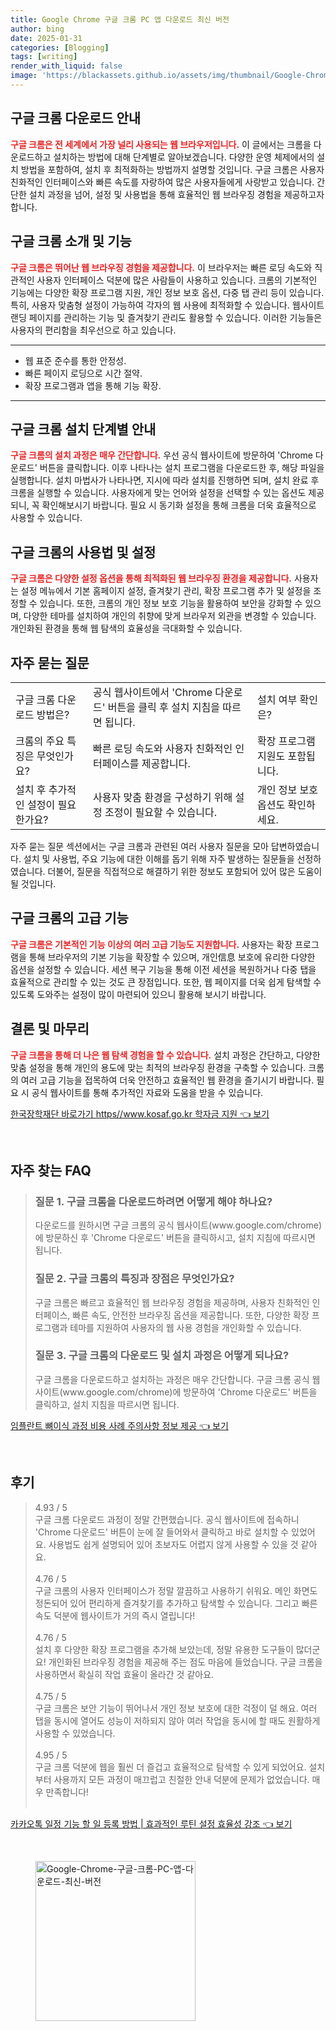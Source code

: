 ```yaml
---
title: Google Chrome 구글 크롬 PC 앱 다운로드 최신 버전
author: bing
date: 2025-01-31
categories: [Blogging]
tags: [writing]
render_with_liquid: false
image: 'https://blackassets.github.io/assets/img/thumbnail/Google-Chrome-구글-크롬-PC-앱-다운로드-최신-버전.webp'
---
```



<h2 id='크롬 다운로드 안내'>구글 크롬 다운로드 안내</h2>

<p><b><span style="color: #ee2323;">구글 크롬은 전 세계에서 가장 널리 사용되는 웹 브라우저입니다.</span></b> 이 글에서는 크롬을 다운로드하고 설치하는 방법에 대해 단계별로 알아보겠습니다. 다양한 운영 체제에서의 설치 방법을 포함하여, 설치 후 최적화하는 방법까지 설명할 것입니다. 구글 크롬은 사용자 친화적인 인터페이스와 빠른 속도를 자랑하여 많은 사용자들에게 사랑받고 있습니다. 간단한 설치 과정을 넘어, 설정 및 사용법을 통해 효율적인 웹 브라우징 경험을 제공하고자 합니다.</p>

<h2 id='크롬 소개 및 기능'>구글 크롬 소개 및 기능</h2>

<p><b><span style="color: #ee2323;">구글 크롬은 뛰어난 웹 브라우징 경험을 제공합니다.</span></b> 이 브라우저는 빠른 로딩 속도와 직관적인 사용자 인터페이스 덕분에 많은 사람들이 사용하고 있습니다. 크롬의 기본적인 기능에는 다양한 확장 프로그램 지원, 개인 정보 보호 옵션, 다중 탭 관리 등이 있습니다. 특히, 사용자 맞춤형 설정이 가능하여 각자의 웹 사용에 최적화할 수 있습니다. 웹사이트 랜딩 페이지를 관리하는 기능 및 즐겨찾기 관리도 활용할 수 있습니다. 이러한 기능들은 사용자의 편리함을 최우선으로 하고 있습니다.</p>

<hr />

<ul>
    <li>웹 표준 준수를 통한 안정성.</li>
    <li>빠른 페이지 로딩으로 시간 절약.</li>
    <li>확장 프로그램과 앱을 통해 기능 확장.</li>
</ul>

<hr />

<h2 id='설치 단계별 안내'>구글 크롬 설치 단계별 안내</h2>

<p><b><span style="color: #ee2323;">구글 크롬의 설치 과정은 매우 간단합니다.</span></b> 우선 공식 웹사이트에 방문하여 'Chrome 다운로드' 버튼을 클릭합니다. 이후 나타나는 설치 프로그램을 다운로드한 후, 해당 파일을 실행합니다. 설치 마법사가 나타나면, 지시에 따라 설치를 진행하면 되며, 설치 완료 후 크롬을 실행할 수 있습니다. 사용자에게 맞는 언어와 설정을 선택할 수 있는 옵션도 제공되니, 꼭 확인해보시기 바랍니다. 필요 시 동기화 설정을 통해 크롬을 더욱 효율적으로 사용할 수 있습니다.</p>

<h2 id='사용법 및 설정'>구글 크롬의 사용법 및 설정</h2>

<p><b><span style="color: #ee2323;">구글 크롬은 다양한 설정 옵션을 통해 최적화된 웹 브라우징 환경을 제공합니다.</span></b> 사용자는 설정 메뉴에서 기본 홈페이지 설정, 즐겨찾기 관리, 확장 프로그램 추가 및 설정을 조정할 수 있습니다. 또한, 크롬의 개인 정보 보호 기능을 활용하여 보안을 강화할 수 있으며, 다양한 테마를 설치하여 개인의 취향에 맞게 브라우저 외관을 변경할 수 있습니다. 개인화된 환경을 통해 웹 탐색의 효율성을 극대화할 수 있습니다.</p>

<h2 id='자주 묻는 질문'>자주 묻는 질문</h2>

<table>
    <tr>
        <td>구글 크롬 다운로드 방법은?</td>
        <td>공식 웹사이트에서 'Chrome 다운로드' 버튼을 클릭 후 설치 지침을 따르면 됩니다.</td>
        <td>설치 여부 확인은?</td>
    </tr>
    <tr>
        <td>크롬의 주요 특징은 무엇인가요?</td>
        <td>빠른 로딩 속도와 사용자 친화적인 인터페이스를 제공합니다.</td>
        <td>확장 프로그램 지원도 포함됩니다.</td>
    </tr>
    <tr>
        <td>설치 후 추가적인 설정이 필요한가요?</td>
        <td>사용자 맞춤 환경을 구성하기 위해 설정 조정이 필요할 수 있습니다.</td>
        <td>개인 정보 보호 옵션도 확인하세요.</td>
    </tr>
</table>

<p>자주 묻는 질문 섹션에서는 구글 크롬과 관련된 여러 사용자 질문을 모아 답변하였습니다. 설치 및 사용법, 주요 기능에 대한 이해를 돕기 위해 자주 발생하는 질문들을 선정하였습니다. 더불어, 질문을 직접적으로 해결하기 위한 정보도 포함되어 있어 많은 도움이 될 것입니다.</p>

<h2 id='고급 기능'>구글 크롬의 고급 기능</h2>

<p><b><span style="color: #ee2323;">구글 크롬은 기본적인 기능 이상의 여러 고급 기능도 지원합니다.</span></b> 사용자는 확장 프로그램을 통해 브라우저의 기본 기능을 확장할 수 있으며, 개인信息 보호에 유리한 다양한 옵션을 설정할 수 있습니다. 세션 복구 기능을 통해 이전 세션을 복원하거나 다중 탭을 효율적으로 관리할 수 있는 것도 큰 장점입니다. 또한, 웹 페이지를 더욱 쉽게 탐색할 수 있도록 도와주는 설정이 많이 마련되어 있으니 활용해 보시기 바랍니다.</p>

<h2 id='마무리'>결론 및 마무리</h2>

<p><b><span style="color: #ee2323;">구글 크롬을 통해 더 나은 웹 탐색 경험을 할 수 있습니다.</span></b> 설치 과정은 간단하고, 다양한 맞춤 설정을 통해 개인의 용도에 맞는 최적의 브라우징 환경을 구축할 수 있습니다. 크롬의 여러 고급 기능을 접목하여 더욱 안전하고 효율적인 웹 환경을 즐기시기 바랍니다. 필요 시 공식 웹사이트를 통해 추가적인 자료와 도움을 받을 수 있습니다.</p>


<p><a class="click-button" title="한국장학재단 바로가기 https//www.kosaf.go.kr 학자금 지원" href="https://blackassets.github.io/posts/%ED%95%9C%EA%B5%AD%EC%9E%A5%ED%95%99%EC%9E%AC%EB%8B%A8-%EB%B0%94%EB%A1%9C%EA%B0%80%EA%B8%B0-httpswww.kosaf.go.kr-%ED%95%99%EC%9E%90%EA%B8%88-%EC%A7%80%EC%9B%90/" rel="dofollow">한국장학재단 바로가기 https//www.kosaf.go.kr 학자금 지원 👈 보기</a></p><br>
<h2 id='자주_찾는_FAQ'>자주 찾는 FAQ</h2>
<div itemscope="" itemtype="https://schema.org/FAQPage"> 
<blockquote> 
<div itemscope="" itemprop="mainEntity" itemtype="https://schema.org/Question"> 
<h3 itemprop="name">질문 1. 구글 크롬을 다운로드하려면 어떻게 해야 하나요?</h3> 
<div itemscope="" itemprop="acceptedAnswer" itemtype="https://schema.org/Answer"> 
<span itemprop="text"> 
<p>다운로드를 원하시면 구글 크롬의 공식 웹사이트(www.google.com/chrome)에 방문하신 후 'Chrome 다운로드' 버튼을 클릭하시고, 설치 지침에 따르시면 됩니다.</p> 
</span> 
</div> 
</div> 
<div itemscope="" itemprop="mainEntity" itemtype="https://schema.org/Question"> 
<h3 itemprop="name">질문 2. 구글 크롬의 특징과 장점은 무엇인가요?</h3> 
<div itemscope="" itemprop="acceptedAnswer" itemtype="https://schema.org/Answer"> 
<span itemprop="text"> 
<p>구글 크롬은 빠르고 효율적인 웹 브라우징 경험을 제공하며, 사용자 친화적인 인터페이스, 빠른 속도, 안전한 브라우징 옵션을 제공합니다. 또한, 다양한 확장 프로그램과 테마를 지원하여 사용자의 웹 사용 경험을 개인화할 수 있습니다.</p> 
</span> 
</div> 
</div> 
<div itemscope="" itemprop="mainEntity" itemtype="https://schema.org/Question"> 
<h3 itemprop="name">질문 3. 구글 크롬의 다운로드 및 설치 과정은 어떻게 되나요?</h3> 
<div itemscope="" itemprop="acceptedAnswer" itemtype="https://schema.org/Answer"> 
<span itemprop="text"> 
<p>구글 크롬을 다운로드하고 설치하는 과정은 매우 간단합니다. 구글 크롬 공식 웹사이트(www.google.com/chrome)에 방문하여 'Chrome 다운로드' 버튼을 클릭하고, 설치 지침을 따르시면 됩니다.</p> 
</span> 
</div> 
</div> 
</blockquote> 
</div>
<p><a class="click-button" title="임플란트 뼈이식 과정 비용 사례 주의사항 정보 제공" href="https://blackassets.github.io/posts/%EC%9E%84%ED%94%8C%EB%9E%80%ED%8A%B8-%EB%BC%88%EC%9D%B4%EC%8B%9D-%EA%B3%BC%EC%A0%95-%EB%B9%84%EC%9A%A9-%EC%82%AC%EB%A1%80-%EC%A3%BC%EC%9D%98%EC%82%AC%ED%95%AD-%EC%A0%95%EB%B3%B4-%EC%A0%9C%EA%B3%B5/" rel="dofollow">임플란트 뼈이식 과정 비용 사례 주의사항 정보 제공 👈 보기</a></p><br>
<h2 id='후기'>후기</h2>
<div itemscope itemtype="https://schema.org/Product">
  <blockquote>
  <div itemprop="review" itemscope itemtype="https://schema.org/Review">
      <div itemprop="reviewRating" itemscope itemtype="https://schema.org/Rating"> <span itemprop="ratingValue">4.93</span> / <span itemprop="bestRating">5</span> </div>
      <span itemprop="reviewBody">구글 크롬 다운로드 과정이 정말 간편했습니다. 공식 웹사이트에 접속하니 'Chrome 다운로드' 버튼이 눈에 잘 들어와서 클릭하고 바로 설치할 수 있었어요. 사용법도 쉽게 설명되어 있어 초보자도 어렵지 않게 사용할 수 있을 것 같아요.</span>
  </div>
  <br>
  <div itemprop="review" itemscope itemtype="https://schema.org/Review">
      <div itemprop="reviewRating" itemscope itemtype="https://schema.org/Rating"> <span itemprop="ratingValue">4.76</span> / <span itemprop="bestRating">5</span> </div>
      <span itemprop="reviewBody">구글 크롬의 사용자 인터페이스가 정말 깔끔하고 사용하기 쉬워요. 메인 화면도 정돈되어 있어 편리하게 즐겨찾기를 추가하고 탐색할 수 있습니다. 그리고 빠른 속도 덕분에 웹사이트가 거의 즉시 열립니다!</span>
  </div>
  <br>
  <div itemprop="review" itemscope itemtype="https://schema.org/Review">
      <div itemprop="reviewRating" itemscope itemtype="https://schema.org/Rating"> <span itemprop="ratingValue">4.76</span> / <span itemprop="bestRating">5</span> </div>
      <span itemprop="reviewBody">설치 후 다양한 확장 프로그램을 추가해 보았는데, 정말 유용한 도구들이 많더군요! 개인화된 브라우징 경험을 제공해 주는 점도 마음에 들었습니다. 구글 크롬을 사용하면서 확실히 작업 효율이 올라간 것 같아요.</span>
  </div>
  <br>
  <div itemprop="review" itemscope itemtype="https://schema.org/Review">
      <div itemprop="reviewRating" itemscope itemtype="https://schema.org/Rating"> <span itemprop="ratingValue">4.75</span> / <span itemprop="bestRating">5</span> </div>
      <span itemprop="reviewBody">구글 크롬은 보안 기능이 뛰어나서 개인 정보 보호에 대한 걱정이 덜 해요. 여러 탭을 동시에 열어도 성능이 저하되지 않아 여러 작업을 동시에 할 때도 원활하게 사용할 수 있었습니다.</span>
  </div>
  <br>
  <div itemprop="review" itemscope itemtype="https://schema.org/Review">
      <div itemprop="reviewRating" itemscope itemtype="https://schema.org/Rating"> <span itemprop="ratingValue">4.95</span> / <span itemprop="bestRating">5</span> </div>
      <span itemprop="reviewBody">구글 크롬 덕분에 웹을 훨씬 더 즐겁고 효율적으로 탐색할 수 있게 되었어요. 설치부터 사용까지 모든 과정이 매끄럽고 친절한 안내 덕분에 문제가 없었습니다. 매우 만족합니다!</span>
  </div>
  <br>
  </blockquote>
</div>
<p><a class="click-button" title="카카오톡 일정 기능 할 일 등록 방법 | 효과적인 루틴 설정 효율성 강조" href="https://blackassets.github.io/posts/%EC%B9%B4%EC%B9%B4%EC%98%A4%ED%86%A1-%EC%9D%BC%EC%A0%95-%EA%B8%B0%EB%8A%A5-%ED%95%A0-%EC%9D%BC-%EB%93%B1%EB%A1%9D-%EB%B0%A9%EB%B2%95-%ED%9A%A8%EA%B3%BC%EC%A0%81%EC%9D%B8-%EB%A3%A8%ED%8B%B4-%EC%84%A4%EC%A0%95-%ED%9A%A8%EC%9C%A8%EC%84%B1-%EA%B0%95%EC%A1%B0/" rel="dofollow">카카오톡 일정 기능 할 일 등록 방법 | 효과적인 루틴 설정 효율성 강조 👈 보기</a></p><br>
<figure class="image"><img src="https://blackassets.github.io/assets/img/thumbnail/Google-Chrome-구글-크롬-PC-앱-다운로드-최신-버전.webp" alt="Google-Chrome-구글-크롬-PC-앱-다운로드-최신-버전" width="256" height="256"></figure>
